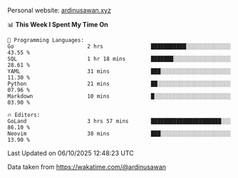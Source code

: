 Personal website: [ardinusawan.xyz](https://ardinusawan.xyz)

<!--START_SECTION:waka-->
📊 **This Week I Spent My Time On** 

```text
💬 Programming Languages: 
Go                       2 hrs               ███████████░░░░░░░░░░░░░░   43.55 % 
SQL                      1 hr 18 mins        ███████░░░░░░░░░░░░░░░░░░   28.61 % 
YAML                     31 mins             ███░░░░░░░░░░░░░░░░░░░░░░   11.30 % 
Python                   21 mins             ██░░░░░░░░░░░░░░░░░░░░░░░   07.96 % 
Markdown                 10 mins             █░░░░░░░░░░░░░░░░░░░░░░░░   03.90 % 

🔥 Editors: 
GoLand                   3 hrs 57 mins       ██████████████████████░░░   86.10 % 
Neovim                   38 mins             ███░░░░░░░░░░░░░░░░░░░░░░   13.90 % 
```


 Last Updated on 06/10/2025 12:48:23 UTC
<!--END_SECTION:waka-->
Data taken from https://wakatime.com/@ardinusawan

